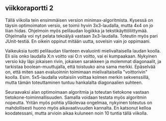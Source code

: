 ## viikkoraportti 2

Tällä viikolla tein ensimmäisen version minimax-algoritmista. Kysessä on täysin optimoimaton versio, se toimii hyvin 3x3-laudalla, mutta 4x4 on jo liian hidas. Ohjelmoin myös pelilaudan logiikka ja tekstikäyttöliittymää. Ohjelmalla voi nyt pelata tekoälyä vastaan 3x3-laudalla. Toteutin myös pari JUnit-testiä. En oikein oppinut mitään uutta, sovelsin vain jo oppimaani.

Vaikeuksia tuotti pelilaudan tilanteen evaluointi mielivaltaisella laudan koolla. Eli siis onko laudalla X:n voitto vai O:n voitto, vai ei kumpaakaan. Nykyinen versio käy läpi jokaisen rivin, jokaisen sarakkeen ja molemmat diagonaalit, ja tarkistaa boolean-muuttujalla, että toistuuko aina sama merkki. Epäselvää on, että miten saan evaluoinnin toimimaan mielivaltaisella "voittorivin" koolla. Esim. 5x5-laudalla voitaisiin voittaa kolmen merkin sekvenssillä, mutta tämän toteuttaminen tuntuu hankalalta diagonaalien suhteen.

Seuraavaksi alan optimoimaan algoritmia ja toteutan tietokone vastaan tietokone-toiminnallisuuden. Samalla voidaan testata myös algoritmin nopeutta. Yritän myös pohtia ylläolevaa ongelmaa, nykyinen toteutus on mahdollisesti huono myös aikavaativuuden kannalta. En katsonut kelloa koodatessani, mutta arvioin aikaa kuluneen noin 10 tuntia tällä viikolla.
